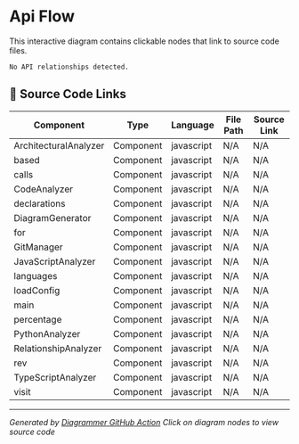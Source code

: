 # Api Flow

This interactive diagram contains clickable nodes that link to source code files.

```mermaid
No API relationships detected.
```

## 📁 Source Code Links

| Component | Type | Language | File Path | Source Link |
|-----------|------|----------|-----------|-------------|
| ArchitecturalAnalyzer | Component | javascript | N/A | N/A |
| based | Component | javascript | N/A | N/A |
| calls | Component | javascript | N/A | N/A |
| CodeAnalyzer | Component | javascript | N/A | N/A |
| declarations | Component | javascript | N/A | N/A |
| DiagramGenerator | Component | javascript | N/A | N/A |
| for | Component | javascript | N/A | N/A |
| GitManager | Component | javascript | N/A | N/A |
| JavaScriptAnalyzer | Component | javascript | N/A | N/A |
| languages | Component | javascript | N/A | N/A |
| loadConfig | Component | javascript | N/A | N/A |
| main | Component | javascript | N/A | N/A |
| percentage | Component | javascript | N/A | N/A |
| PythonAnalyzer | Component | javascript | N/A | N/A |
| RelationshipAnalyzer | Component | javascript | N/A | N/A |
| rev | Component | javascript | N/A | N/A |
| TypeScriptAnalyzer | Component | javascript | N/A | N/A |
| visit | Component | javascript | N/A | N/A |


---
*Generated by [Diagrammer GitHub Action](https://github.com/samjhill/diagrammer)*
*Click on diagram nodes to view source code*